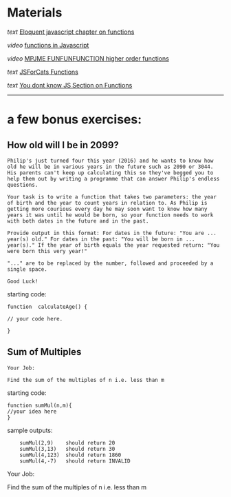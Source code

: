 # Materials

_text_ [Eloquent javascript chapter on functions](http://eloquentjavascript.net/03_functions.html)

_video_ [functions in Javascript](https://www.youtube.com/watch?v=AY6X5jZZ_JE)

_video_ [MPJME FUNFUNFUNCTION higher order functions](https://www.youtube.com/watch?v=BMUiFMZr7vk)

_text_ [JSForCats Functions](http://jsforcats.com/#functions)

_text_ [You dont know JS Section on Functions](https://github.com/getify/You-Dont-Know-JS/blob/master/up%20%26%20going/ch1.md#functions)

---

# a few bonus exercises:


## How old will I be in 2099?
```
Philip's just turned four this year (2016) and he wants to know how old he will be in various years in the future such as 2090 or 3044. His parents can't keep up calculating this so they've begged you to help them out by writing a programme that can answer Philip's endless questions.

Your task is to write a function that takes two parameters: the year of birth and the year to count years in relation to. As Philip is getting more courious every day he may soon want to know how many years it was until he would be born, so your function needs to work with both dates in the future and in the past.

Provide output in this format: For dates in the future: "You are ... year(s) old." For dates in the past: "You will be born in ... year(s)." If the year of birth equals the year requested return: "You were born this very year!"

"..." are to be replaced by the number, followed and proceeded by a single space.

Good Luck!
```

starting code:
```
function  calculateAge() {

// your code here.

}
```

## Sum of Multiples

```
Your Job:

Find the sum of the multiples of n i.e. less than m

```

starting code:
```
function sumMul(n,m){
//your idea here
}
```
sample outputs:
```
    sumMul(2,9)    should return 20
    sumMul(3,13)   should return 30
    sumMul(4,123)  should return 1860
    sumMul(4,-7)   should return INVALID
```






Your Job:

Find the sum of the multiples of n i.e. less than m
